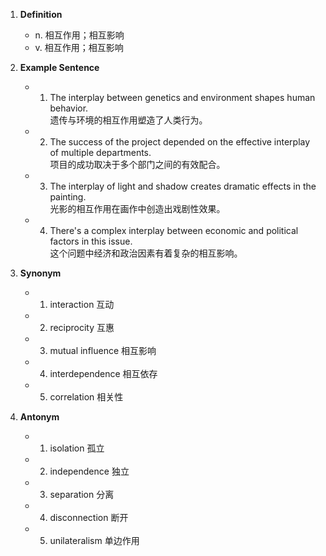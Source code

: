 1. **Definition**  
	- n. 相互作用；相互影响  
	- v. 相互作用；相互影响  

2. **Example Sentence**  
	- 1. The interplay between genetics and environment shapes human behavior.  
		遗传与环境的相互作用塑造了人类行为。  
	- 2. The success of the project depended on the effective interplay of multiple departments.  
		项目的成功取决于多个部门之间的有效配合。  
	- 3. The interplay of light and shadow creates dramatic effects in the painting.  
		光影的相互作用在画作中创造出戏剧性效果。  
	- 4. There's a complex interplay between economic and political factors in this issue.  
		这个问题中经济和政治因素有着复杂的相互影响。  

3. **Synonym**  
	- 1. interaction 互动  
	- 2. reciprocity 互惠  
	- 3. mutual influence 相互影响  
	- 4. interdependence 相互依存  
	- 5. correlation 相关性  

4. **Antonym**  
	- 1. isolation 孤立  
	- 2. independence 独立  
	- 3. separation 分离  
	- 4. disconnection 断开  
	- 5. unilateralism 单边作用